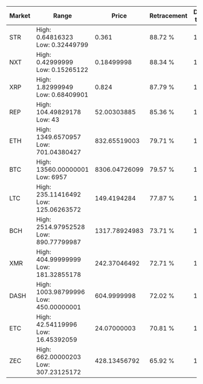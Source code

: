 | Market | Range | Price| Retracement | Doubles to 50% |
| --- | --- | --- | --- | --- |
| STR | High: 0.64816323<br />Low: 0.32449799 | 0.361 | 88.72 % | 1.35 |
| NXT | High: 0.42999999<br />Low: 0.15265122 | 0.18499998 | 88.34 % | 1.57 |
| XRP | High: 1.82999949<br />Low: 0.68409901 | 0.824 | 87.79 % | 1.53 |
| REP | High: 104.49829178<br />Low: 43 | 52.00303885 | 85.36 % | 1.42 |
| ETH | High: 1349.6570957<br />Low: 701.04380427 | 832.65519003 | 79.71 % | 1.23 |
| BTC | High: 13560.00000001<br />Low: 6957 | 8306.04726099 | 79.57 % | 1.24 |
| LTC | High: 235.11416492<br />Low: 125.06263572 | 149.4194284 | 77.87 % | 1.21 |
| BCH | High: 2514.97952528<br />Low: 890.77799987 | 1317.78924983 | 73.71 % | 1.29 |
| XMR | High: 404.99999999<br />Low: 181.32855178 | 242.37046492 | 72.71 % | 1.21 |
| DASH | High: 1003.98799996<br />Low: 450.00000001 | 604.9999998 | 72.02 % | 1.20 |
| ETC | High: 42.54119996<br />Low: 16.45392059 | 24.07000003 | 70.81 % | 1.23 |
| ZEC | High: 662.00000203<br />Low: 307.23125172 | 428.13456792 | 65.92 % | 1.13 |
